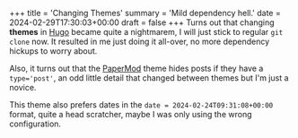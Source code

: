 +++
title = 'Changing  Themes'
summary = 'Mild dependency hell.'
date = 2024-02-29T17:30:03+00:00
draft = false
+++
Turns out that changing **themes** in [Hugo](https://gohugo.io) became quite a nightmarem, I will just stick to regular `git clone` now. It resulted in me just doing it all-over, no more dependency hickups to worry about.

Also, it turns out that the [PaperMod](https://github.com/adityatelange/hugo-PaperMod/) theme hides posts if they have a `type='post'`, an odd little detail that changed between themes but I'm just a novice.

This theme also prefers dates in the `date = 2024-02-24T09:31:08+00:00` format, quite a head scratcher, maybe I was only using the wrong configuration.
